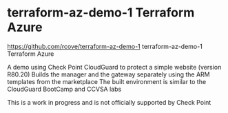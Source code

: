 # terraform-az-demo-1 Terraform Azure
https://github.com/rcove/terraform-az-demo-1
terraform-az-demo-1 Terraform Azure

A demo using Check Point CloudGuard to protect a simple website (version R80.20)
Builds the manager and the gateway separately using the ARM templates from the marketplace
The built environment is similar to the CloudGuard BootCamp and CCVSA labs

This is a work in progress and is not officially supported by Check Point
